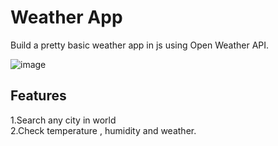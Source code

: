 # Weather App
Build a pretty basic weather app in js using Open Weather API.

![image](https://github.com/user-attachments/assets/2d158b58-8864-443f-b9ca-a69b0af9c914)

## Features
1.Search any city in world       
2.Check temperature , humidity and weather.


